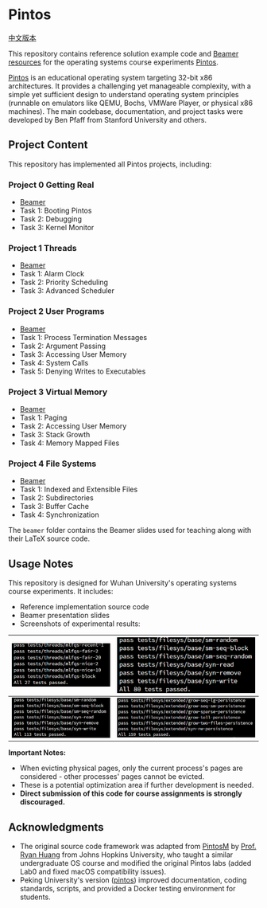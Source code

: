 # Pintos

[中文版本](./README-cn.md)

This repository contains reference solution example code and [Beamer resources](./beamer) for the operating systems course experiments [Pintos](https://pintos-os.org/).

[Pintos](http://pintos-os.org) is an educational operating system targeting 32-bit x86 architectures. It provides a challenging yet manageable complexity, with a simple yet sufficient design to understand operating system principles (runnable on emulators like QEMU, Bochs, VMWare Player, or physical x86 machines). The main codebase, documentation, and project tasks were developed by Ben Pfaff from Stanford University and others.

## Project Content

This repository has implemented all Pintos projects, including:

### Project 0 Getting Real

- [Beamer](./beamer/OSLab-Project0/main.pdf)
- Task 1: Booting Pintos
- Task 2: Debugging
- Task 3: Kernel Monitor

### Project 1 Threads

- [Beamer](./beamer/OSLab-Project1/OSLab_Project1.pdf)
- Task 1: Alarm Clock
- Task 2: Priority Scheduling
- Task 3: Advanced Scheduler

### Project 2 User Programs

- [Beamer](./beamer/OSLab-Project2/OSLab_Project2.pdf)
- Task 1: Process Termination Messages
- Task 2: Argument Passing
- Task 3: Accessing User Memory
- Task 4: System Calls
- Task 5: Denying Writes to Executables

### Project 3 Virtual Memory

- [Beamer](./beamer/OSLab-Project3/OSLab_Project3.pdf)
- Task 1: Paging
- Task 2: Accessing User Memory
- Task 3: Stack Growth
- Task 4: Memory Mapped Files

### Project 4 File Systems

- [Beamer](./beamer/OSLab-Project4/OSLab_Project4.pdf)
- Task 1: Indexed and Extensible Files
- Task 2: Subdirectories
- Task 3: Buffer Cache
- Task 4: Synchronization

The `beamer` folder contains the Beamer slides used for teaching along with their LaTeX source code.

## Usage Notes

This repository is designed for Wuhan University's operating systems course experiments. It includes:
- Reference implementation source code
- Beamer presentation slides
- Screenshots of experimental results:

| ![Project1](./assets/1.png) | ![Project2](./assets/2.png) |
| --------------------------- | --------------------------- |
| ![Project3](./assets/3.png) | ![Project4](./assets/4.png) |

**Important Notes:**
- When evicting physical pages, only the current process's pages are considered - other processes' pages cannot be evicted.
- These is a potential optimization area if further development is needed.
- **Direct submission of this code for course assignments is strongly discouraged.**

## Acknowledgments

- The original source code framework was adapted from [PintosM](https://github.com/ryanphuang/PintosM) by [Prof. Ryan Huang](huang@cs.jhu.edu) from Johns Hopkins University, who taught a similar undergraduate OS course and modified the original Pintos labs (added Lab0 and fixed macOS compatibility issues).
- Peking University's version ([pintos](https://github.com/PKU-OS/pintos)) improved documentation, coding standards, scripts, and provided a Docker testing environment for students.

